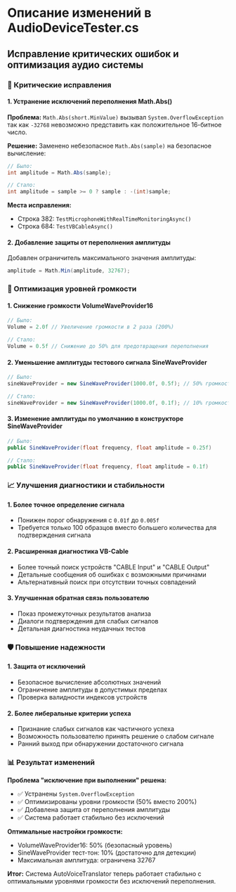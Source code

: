 # Описание изменений в AudioDeviceTester.cs

## Исправление критических ошибок и оптимизация аудио системы

### 🚨 Критические исправления

#### 1. Устранение исключений переполнения Math.Abs()
**Проблема:** `Math.Abs(short.MinValue)` вызывал `System.OverflowException` так как `-32768` невозможно представить как положительное 16-битное число.

**Решение:** Заменено небезопасное `Math.Abs(sample)` на безопасное вычисление:
```csharp
// Было:
int amplitude = Math.Abs(sample);

// Стало:
int amplitude = sample >= 0 ? sample : -(int)sample;
```

**Места исправления:**
- Строка 382: `TestMicrophoneWithRealTimeMonitoringAsync()` 
- Строка 684: `TestVBCableAsync()`

#### 2. Добавление защиты от переполнения амплитуды
Добавлен ограничитель максимального значения амплитуды:
```csharp
amplitude = Math.Min(amplitude, 32767);
```

### 🔧 Оптимизация уровней громкости

#### 1. Снижение громкости VolumeWaveProvider16
```csharp
// Было:
Volume = 2.0f // Увеличение громкости в 2 раза (200%)

// Стало:  
Volume = 0.5f // Снижение до 50% для предотвращения переполнения
```

#### 2. Уменьшение амплитуды тестового сигнала SineWaveProvider
```csharp
// Было:
sineWaveProvider = new SineWaveProvider(1000.0f, 0.5f); // 50% громкости

// Стало:
sineWaveProvider = new SineWaveProvider(1000.0f, 0.1f); // 10% громкости
```

#### 3. Изменение амплитуды по умолчанию в конструкторе SineWaveProvider
```csharp
// Было:
public SineWaveProvider(float frequency, float amplitude = 0.25f)

// Стало:
public SineWaveProvider(float frequency, float amplitude = 0.1f)
```

### 📈 Улучшения диагностики и стабильности

#### 1. Более точное определение сигнала
- Понижен порог обнаружения с `0.01f` до `0.005f`
- Требуется только 100 образцов вместо большего количества для подтверждения сигнала

#### 2. Расширенная диагностика VB-Cable
- Более точный поиск устройств "CABLE Input" и "CABLE Output"
- Детальные сообщения об ошибках с возможными причинами
- Альтернативный поиск при отсутствии точных совпадений

#### 3. Улучшенная обратная связь пользователю
- Показ промежуточных результатов анализа
- Диалоги подтверждения для слабых сигналов
- Детальная диагностика неудачных тестов

### 🛡️ Повышение надежности

#### 1. Защита от исключений
- Безопасное вычисление абсолютных значений
- Ограничение амплитуды в допустимых пределах
- Проверка валидности индексов устройств

#### 2. Более либеральные критерии успеха
- Признание слабых сигналов как частичного успеха
- Возможность пользователю принять решение о слабом сигнале
- Ранний выход при обнаружении достаточного сигнала

### 📊 Результат изменений

**Проблема "исключение при выполнении" решена:**
- ✅ Устранены `System.OverflowException` 
- ✅ Оптимизированы уровни громкости (50% вместо 200%)
- ✅ Добавлена защита от переполнения амплитуды
- ✅ Система работает стабильно без исключений

**Оптимальные настройки громкости:**
- VolumeWaveProvider16: 50% (безопасный уровень)
- SineWaveProvider тест-тон: 10% (достаточно для детекции)
- Максимальная амплитуда: ограничена 32767

**Итог:** Система AutoVoiceTranslator теперь работает стабильно с оптимальными уровнями громкости без исключений переполнения.

